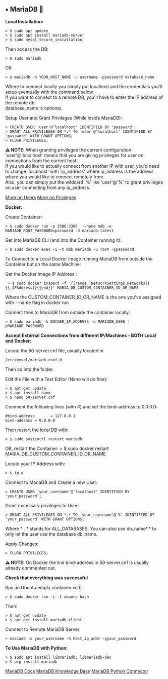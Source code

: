 ## ▪️ MariaDB 🦭

**Local Installation:**
	
	> $ sudo apt update
	> $ sudo apt install mariadb-server
	> $ sudo mysql_secure_installation

Then access the DB:

	> $ sudo mariadb
	
OR

	> $ mariadb -h YOUR_HOST_NAME -u username -ppassword database_name

Where to connect locally you simply put localhost and the credentials you'll setup eventually with the command below.
<br>
If you want to connect to a remote DB, you'll have to enter the IP address of the remote db.
<br>
database_name is optional.

Setup User and Grant Privileges (While inside MariaDB):

	> CREATE USER 'user'@'localhost' IDENTIFIED BY 'password';
	> GRANT ALL PRIVILEGES ON *.* TO 'user'@'localhost' IDENTIFIED BY 'password' WITH GRANT OPTIONS;
	> FLUSH PRIVILEGES;
 
**⚠️  NOTE:** When granting privileges the current configuration 'user'@'localhost' means that you are giving privileges for user on connections from the current host.
<br>
If you would like to actually connect from another IP with user, you'd need to change 'localhost' with 'ip_address' where ip_address is the address where you would like to connect remotely from.
<br>
Also, you can simply put the wildcard '%' like 'user'@'%' to grant privileges on user connecting from any ip_address.

[More on Users](https://mariadb.com/kb/en/create-user/)
[More on Privileges](https://mariadb.com/kb/en/grant/)

**Docker:**

Create Container:

	> $ sudo docker run -p 3306:3306  --name mdb -e MARIADB_ROOT_PASSWORD=password -d mariadb:latest

Get into MariaDB CLI (and into the Container running it):

	> $ sudo docker exec -i -t mdb mariadb -u root -ppassword

To Connect to a Local Docker Image running MariaDB from outside the Container but on the same Machine:

Get the Docker image IP Address :

	 > $ sudo docker inspect -f '{{range .NetworkSettings.Networks}}{{.IPAddress}}{{end}}' MARIA_DB_CUSTOM_CONTAINER_ID_OR_NAME

Where the CUSTOM_CONTAINER_ID_OR_NAME is the one you've assigned with --name flag in docker run

Connect then to MariaDB from outside the container locally:

	> $ sudo mariadb -h DOCKER_IP_ADDRESS -u MARIADB_USER -pMARIADB_PASSWORD

**Accept External Connections from different IP/Machines - BOTH Local and Docker:**

Locate the 50-server.cnf file, usually located in 
	
	/etc/mysql/mariadb.conf.d 

Then cd into the folder.

Edit the File with a Text Editor (Nano will do fine):

	> $ apt-get update
	> $ apt install nano
	> $ nano 50-server.cnf

Comment the following lines (with #) and set the bind-address to 0.0.0.0:

	#bind-address 		= 127.0.0.1 
 	bind-address = 0.0.0.0

Then restart the local DB with:

	> $ sudo systemctl restart mariadb

OR, restart the Container:
	> $ sudo docker restart MARIA_DB_CUSTOM_CONTAINER_ID_OR_NAME

Locate your IP Address with:

	> $ ip a

Connect to MariaDB and Create a new User:

	> CREATE USER 'your_username'@'localhost' IDENTIFIED BY 'your_password';

Grant necessary privileges to User:

	> GRANT ALL PRIVILEGES ON *.* TO 'your_username'@'%' IDENTIFIED BY 'your_password' WITH GRANT OPTIONS;

Where * . * stands for ALL_DATABASES, You can also use db_name*.* to only let the user use the database db_name.

Apply Changes:

	> FLUSH PRIVILEGES;

**⚠️  NOTE:** On Docker the line bind-address in 50-server.cnf is usually already commented out.
	
**Check that everything was successful**

Run an Ubuntu empty container with:

	> $ sudo docker run -i -t ubuntu bash
	
Then:

	> $ apt-get update
	> $ apt-get install mariadb-client

Connect to Remote MariaDB Server:

	> mariadb -u your_username -h host_ip_addr -pyour_password

**To Use MariaDB with Python:**

	> $ sudo apt install libmariadb3 libmariadb-dev
	> $ pip install mariadb

[MariaDB Docs](https://mariadb.com/kb/en/documentation/)
[MariaDB Knowledge Base](https://mariadb.com/kb/en/)
[MariaDB Python Connector](https://mariadb.com/resources/blog/how-to-connect-python-programs-to-mariadb/)
